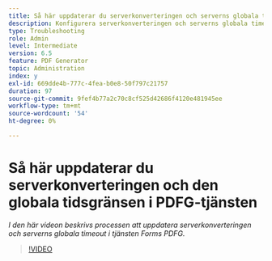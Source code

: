 ```yaml
---
title: Så här uppdaterar du serverkonverteringen och serverns globala timeout i PDFG-tjänsten
description: Konfigurera serverkonverteringen och serverns globala timeout för PDF Generator
type: Troubleshooting
role: Admin
level: Intermediate
version: 6.5
feature: PDF Generator
topic: Administration
index: y
exl-id: 669dde4b-777c-4fea-b0e8-50f797c21757
duration: 97
source-git-commit: 9fef4b77a2c70c8cf525d42686f4120e481945ee
workflow-type: tm+mt
source-wordcount: '54'
ht-degree: 0%

---
```


# Så här uppdaterar du serverkonverteringen och den globala tidsgränsen i PDFG-tjänsten

*I den här videon beskrivs processen att uppdatera serverkonverteringen och serverns globala timeout i tjänsten Forms PDFG.*

>[!VIDEO](https://video.tv.adobe.com/v/335514?quality=12&learn=on)
